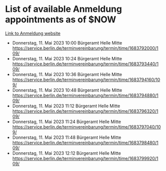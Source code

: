 # List of available Anmeldung appointments as of $NOW
[Link to Anmeldung website](https://service.berlin.de/terminvereinbarung/termin/tag.php?termin=1&anliegen[]=120686&dienstleisterlist=122210,122217,327316,122219,327312,122227,327314,122231,327346,122243,327348,122254,122252,329742,122260,329745,122262,329748,122271,327278,122273,327274,122277,327276,330436,122280,327294,122282,327290,122284,327292,122291,327270,122285,327266,122286,327264,122296,327268,150230,329760,122297,327286,122294,327284,122312,329763,122314,329775,122304,327330,122311,327334,122309,327332,317869,122281,327352,122279,329772,122283,122276,327324,122274,327326,122267,329766,122246,327318,122251,327320,122257,327322,122208,327298,122226,327300&herkunft=http%3A%2F%2Fservice.berlin.de%2Fdienstleistung%2F120686%2F)
- Donnerstag, 11. Mai 2023 10:00 Bürgeramt Helle Mitte https://service.berlin.de/terminvereinbarung/termin/time/1683792000/109/
- Donnerstag, 11. Mai 2023 10:24 Bürgeramt Helle Mitte https://service.berlin.de/terminvereinbarung/termin/time/1683793440/109/
- Donnerstag, 11. Mai 2023 10:36 Bürgeramt Helle Mitte https://service.berlin.de/terminvereinbarung/termin/time/1683794160/109/
- Donnerstag, 11. Mai 2023 10:48 Bürgeramt Helle Mitte https://service.berlin.de/terminvereinbarung/termin/time/1683794880/109/
- Donnerstag, 11. Mai 2023 11:12 Bürgeramt Helle Mitte https://service.berlin.de/terminvereinbarung/termin/time/1683796320/109/
- Donnerstag, 11. Mai 2023 11:24 Bürgeramt Helle Mitte https://service.berlin.de/terminvereinbarung/termin/time/1683797040/109/
- Donnerstag, 11. Mai 2023 11:48 Bürgeramt Helle Mitte https://service.berlin.de/terminvereinbarung/termin/time/1683798480/109/
- Donnerstag, 11. Mai 2023 12:12 Bürgeramt Helle Mitte https://service.berlin.de/terminvereinbarung/termin/time/1683799920/109/
